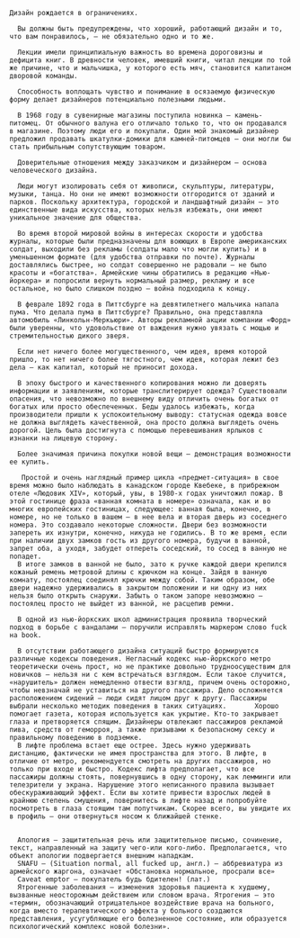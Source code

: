     Дизайн рождается в ограничениях.

      Вы должны быть предупреждены, что хороший, работающий дизайн и то, что вам понравилось, — не обязательно одно и то же.

      Лекции имели принципиальную важность во времена дороговизны и дефицита книг. В древности человек, имевший книги, читал лекции по той же причине, что и мальчишка, у которого есть мяч, становится капитаном дворовой команды.

      Способность воплощать чувство и понимание в осязаемую физическую форму делает дизайнеров потенциально полезными людьми.

      В 1968 году в сувенирные магазины поступила новинка — камень-питомец. От обычного валуна его отличало только то, что он продавался в магазине. Поэтому люди его и покупали. Один мой знакомый дизайнер предложил продавать шкатулки-домики для камней-питомцев — они могли бы стать прибыльным сопутствующим товаром.

      Доверительные отношения между заказчиком и дизайнером — основа человеческого дизайна.

      Люди могут изолировать себя от живописи, скульптуры, литературы, музыки, танца. Но они не имеют возможности отгородится от зданий и парков. Поскольку архитектура, городской и ландшафтный дизайн — это единственные вида искусства, которых нельзя избежать, они имеют уникальное значение для общества.

      Во время второй мировой войны в интересах скорости и удобства журналы, которые были предназначены для воюющих в Европе американских солдат, выходили без рекламы (солдаты мало что могли купить) и в уменьшенном формате (для удобства отправки по почте). Журналы доставлялись быстрее, но солдат совершенно не радовали — не было красоты и «богатства». Армейские чины обратились в редакцию «Нью-йоркера» и попросили вернуть нормальный размер, рекламу и все остальное, но было слишком поздно — война подходила к концу.

      В феврале 1892 года в Питтсбурге на девятилетнего мальчика напала пума. Что делала пума в Питтсбурге? Правильно, она представляла автомобиль «Линкольн-Меркьюри». Авторы рекламной акции компании «Форд» были уверенны, что удовольствие от важдения нужно увязать с мощью и стремительностью дикого зверя.

      Если нет ничего более могущественного, чем идея, время которой пришло, то нет ничего более тягостного, чем идея, которая лежит без дела — как капитал, который не приносит дохода.

      В эпоху быстрого и качественного копирования можно ли доверять информации и заявлениям, которые транслитерирует одежда? Существовали опасения, что невозможно по внешнему виду отличить очень богатых от богатых или просто обеспеченных. Беды удалось избежать, когда производители пришли к успокоительному выводу: статусная одежда вовсе не должна выглядеть качественной, она просто должна выглядеть очень дорогой. Цель была достигнута с помощью перевешивания ярлыков с изнанки на лицевую сторону.

      Более значимая причина покупки новой вещи — демонстрация возможности ее купить.

       Простой и очень наглядный пример цикла «предмет-ситуация» в свое время можно было наблюдать в канадском городе Квебеке, в прибрежном отеле «Людовик XIV», который, увы, в 1980-х годах уничтожил пожар. В этой гостинице фраза «ванная комната в номере» означала, как и во многих европейских гостиницах, следующее: ванная была, конечно, в номере, но не только в вашем — в нее вела и вторая дверь из соседнего номера. Это создавало некоторые сложности. Двери без возможности запереть их изнутри, конечно, никуда не годились. В то же время, если при наличии двух замков гость из другого номера, будучи в ванной, запрет оба, а уходя, забудет отпереть соседский, то сосед в ванную не попадет.
      В итоге замков в ванной не было, зато к ручке каждой двери крепился кожаный ремень метровой длины с крючком на конце. Зайдя в ванную комнату, постоялец соединял крючки между собой. Таким образом, обе двери надежно удерживались в закрытом положении и ни одну из них нельзя было открыть снаружи. Забыть о таком запоре невозможно — постоялец просто не выйдет из ванной, не расцепив ремни.

      В одной из нью-йоркских школ администрация проявила творческий подход в борьбе с вандалами — поручили исправлять маркером слово fuck на book.

      В отсутствии работающего дизайна ситуаций быстро формируются различные кодексы поведения. Негласный кодекс нью-йоркского метро теоретически очень прост, но не практике довольно трудноосуществим для новичков — нельзя ни с кем встречаться взглядом. Если такое случится, «нарушитель» должен немедленно отвести взгялд, причем очень осторожно, чтобы невзначай не уставиться на другого пассажира. Дело осложняется расположением сидений — люди сидят лицом друг к другу. Пассажиры выбрали несколько методик поведения в таких ситуациях.       Хорошо помогает газета, которая используется как укрытие. Кто-то закрывает глаза и претворяется спящим. Дизайнеры отвлекают пассажиров рекламой пива, средств от геморроя, а также призывами к безопасному сексу и правильному поведению в подземке.
      В лифте проблема встает еще острее. Здесь нужно удерживать дистанцию, фактически не имея пространства для этого. В лифте, в отличие от метро, рекомендуется смотреть на других пассажиров, но только при входе и быстро. Кодекс лифта предполагает, что все пассажиры должны стоять, повернувшись в одну сторону, как лемминги или телезрители у экрана. Нарушение этого неписанного правила вызывает обескураживающий эффект. Если вы хотите привести взрослых людей в крайнюю степень смущения, повернитесь в лифте назад и попробуйте посмотреть в глаза стоящим там попутчикам. Скорее всего, вы увидите их в профиль — они отвернуться носом к ближайшей стенке.


      Апология — защитительная речь или защитительное письмо, сочинение, текст, направленный на защиту чего-или кого-либо. Предполагается, что объект апологии подвергается внешним нападкам.
      SNAFU — (Situation normal, all fucked up, англ.) — аббревиатура из армейского жаргона, означает «Обстановка нормальное, просрали все»
      Caveat emptor — покупатель будь бдителен! (лат.)
      Ятрогенные заболевания — изменения здоровья пациента к худшему, вызванные неосторожным действием или словом врача. Ятрогения — это «термин, обозначающий отрицательное воздействие врача на больного, когда вместо терапевтического эффекта у больного создаются представления, усугубляющие его болезненное состояние, или образуется психологический комплекс новой болезни».
